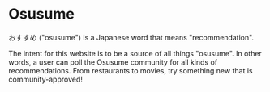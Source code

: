 # Osusume

おすすめ ("osusume") is a Japanese word that means "recommendation".

The intent for this website is to be a source of all things "osusume". In other
words, a user can poll the Osusume community for all kinds of recommendations.
From restaurants to movies, try something new that is community-approved!
